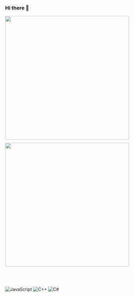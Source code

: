 ### Hi there 👋

<div style="display:flex; flex-direction:column;">
    <div style="margin-bottom: 10px;">
        <a href="https://solved.ac/xez8jf/">
             <img src="https://github-readme-stats.vercel.app/api?username=naimnaro&show_icons=true&theme=radical" width="400">
        </a>
    </div>
    <div>
        <a href="https://solved.ac/xez8jf/">
            <img src="http://mazassumnida.wtf/api/v2/generate_badge?boj=xez8jf" width="400">
        </a>
    </div>
</div>



<br><br><br>
![JavaScript](https://img.shields.io/badge/JavaScript-F7DF1E?style=for-the-badge&logo=javascript&logoColor=black)
![C++](https://img.shields.io/badge/C++-00599C?style=for-the-badge&logo=c%2B%2B&logoColor=white)
![C#](https://img.shields.io/badge/C%23-512BD4?style=for-the-badge&logo=c-sharp&logoColor=white)



